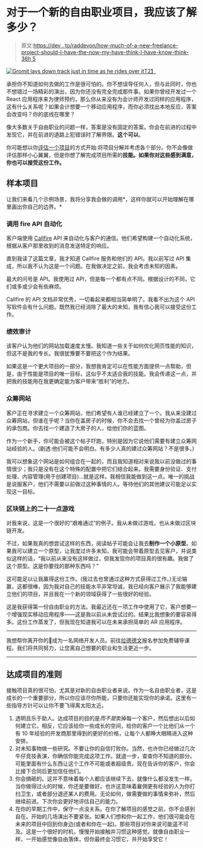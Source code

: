 # 对于一个新的自由职业项目，我应该了解多少？

> 原文:[https://dev . to/raddevon/how-much-of-a-new-freelance-project-should-I-have-the-now-my-have-think-I-have-know-think-36h 5](https://dev.to/raddevon/how-much-of-a-new-freelance-project-should-i-already-know-36h5)

[![Gromit lays down track just in time as he rides over it](../Images/f1a25a80725da4764aec7d963981957e.png)T2】](https://res.cloudinary.com/practicaldev/image/fetch/s--KmBYWOT3--/c_limit%2Cf_auto%2Cfl_progressive%2Cq_66%2Cw_880/https://raddevon.com/wp-content/uploads/2018/10/gromit-lays-down-track.gif)

承担你不知道如何去做的工作是很可怕的。你不想误导任何人，但与此同时，你也不想错过一场精彩的演出，因为你还没有完全完成那件事。如果你曾经开发过一个 React 应用程序来为律师预约，那么你从来没有为会计师开发过同样的应用程序，这有什么关系呢？如果会计想要一个移动应用程序，而你必须找出本地反应，答案会改变吗？你的底线在哪里？

像大多数关于自由职业的问题一样，答案是没有固定的答案。你会在前进的过程中发现它，并在前进的道路上犯错误时了解界限。**这个可以**。

你可能想以你[评估一个项目](https://dev.to/raddevon/how-to-estimate-a-web-development-project-3d72)的方式开始:将项目分解并考虑各个部分。你不会像做评估那样小心翼翼，但是你想了解完成项目所需的**技能。如果你对这些感到满意，你也可以接受这份工作。**

## [](#sample-projects)样本项目

让我们来看几个示例场景，我将分享我会做的调用*，这样你就可以开始理解在哪里画出你自己的边界。*

### [](#callfire-api-automation)调用 fire API 自动化

客户端使用 [Callfire](https://www.callfire.com/) API 来自动化与客户的通信。他们希望构建一个自动化系统，根据从客户那里收到的消息发送特定的响应。

直到我读了这篇文章，我才知道 Callfire 服务和他们的 API。我以前写过 API 集成，所以我不认为这是一个问题。在我做决定之前，我会考虑未知的因素。

最大的问号是 API。我使用过 API，但是每一个都有点不同。根据设计的不同，它们或多或少会有些麻烦。

Callfire 的 API 文档非常优秀，一切看起来都相当简单明了。我看不出为这个 API 写软件会有什么问题。既然我已经消除了最大的未知，我有信心我可以接受这份工作。

### [](#performance-audit)绩效审计

该客户认为他们的网站加载速度太慢。我知道一些关于如何优化网页性能的知识，但这不是我的专长。我很犹豫要不要把这个作为结果。

如果这是一个更大项目的一部分，我想我肯定可以在性能方面提供一点帮助，但是，由于性能是项目的唯一目标，这似乎不太适合我的技能。我会传递这一点，并把我的技能用在我更确定能为客户带来“胜利”的地方。

### [](#crowdfunding-site)众筹网站

客户正在寻求建立一个众筹网站，他们希望有人谁已经建立了一个。我从来没建过众筹网站，但谁在乎呢？当你在盖房子的时候，你不会去找一个曾经为你盖过房子的承包商。你去找一个建造了大房子的人，给他们你的蓝图。

作为一个新手，你可能会被这个帖子吓跑，特别是因为它说他们需要有建立众筹网站经验的人。(剧透:他们可能不会明白。有多少人真的建过众筹网站？不是很多。)

我可以想象这个网站是如何组合在一起的，而且我知道相对来说我以前没做过的事情很少；我只是没有在这个特殊的配置中把它们结合起来。我需要身份验证、支付处理、内容管理(用于创建项目)…就是这样。我相信我能做到这一点。唯一的挑战是说服客户，他们不需要以前做过这种事情的人。等待他们的其他建议可能足以实现这一目标。

### [](#blackjack-game-on-the-blockchain)区块链上的二十一点游戏

对我来说，这是一个很好的“艰难通过”的例子。我从未做过游戏，也从未做过区块链开发。

不过，如果我真的想尝试这样的东西，阅读帖子可能会让我去**制作一个小原型**。如果我可以建立一个原型，让我度过许多未知，我可能会带着原型去见客户，并说类似这样的话，“我以前从来没有这样做过，但我发现你的项目真的很有趣。我做了这个原型。这是你要找的那种东西吗？”

这可能足以让我赢得这份工作。(我过去也曾通过这种方式获得过工作。)无论输赢，这都很棒，因为我对自己的技能水平非常坦诚，我已经向客户展示了我能够建立他们的项目，并且我在一个新的领域获得了一些很好的经验。

这是我获得第一份自由职业的方法。我最近还在一项工作中使用了它，客户想要一个增强现实移动应用程序——这是我以前从未尝试过的。结果比我想象的要容易得多。这份工作蒸发了，但我现在知道我可以在未来承担简单的 AR 应用程序。

* * *

我想帮你离开你的💩成为一名网络开发人员。前往[拉德德文](https://raddevon.com/)报名参加免费辅导课程。我们将共同努力，让您离自己想要的职业和生活更近一步。

* * *

## [](#guidelines-for-reaching-on-projects)达成项目的准则

接触项目真的很可怕，尤其是对新的自由职业者来说。作为一名自由职业者，这是成长的一个重要部分，所以你应该尽你所能，只要你还能实现你的承诺。这里有一些指导方针可以让你不要飞得离太阳太近。

1.  透明且乐于助人。达成项目的目的是*而不是*卖掉每一个客户，然后想出以后如何建立它。相反，它应该给你一些成长的空间，给你的客户一个比他们从一个有 10 年经验的开发商那里得到的更好的价格，让每个人都睁大眼睛进入这种安排。
2.  对未知事物做一些研究。不要让你的自信打败你。当然，也许你已经做过几次牛仔竞技表演，你确信你能完成这项工作。就退一步，查查你不知道的部分。可能里面有什么东西让这个工作不可能或者超级贵。现在告诉你的客户，你会比接下合同后更加信任他们。
3.  你会搞砸的。这并不意味着每个人都应该继续下去，就像什么都没发生一样。当你做得过火的时候，你还是要做好。也许这意味着雇佣更有经验的人为你打扫卫生，或者部分退还某人的费用。无论如何，做需要做的事情来弥补，然后继续前进。下次你会更好地评估自己的能力。
4.  在你的早期工作中，保守一点没关系。在你了解项目的感觉之前，你不会感到自在。开始的几场演出不要紧张。如果人们想和你一起工作，他们很可能会在未来的项目中回到你身边(或者和你在一起)。那些项目对你来说可能遥不可及。这是一个很好的时机，慢慢开始接触并习惯这种感觉。就像自由职业一样，一开始感觉像自由落体，但你最终会习惯它，并开始享受它！